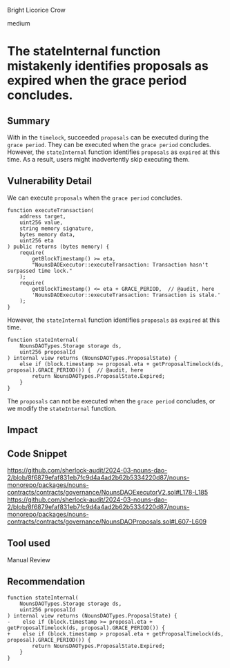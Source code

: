 Bright Licorice Crow

medium

# The stateInternal function mistakenly identifies proposals as expired when the grace period concludes.

## Summary
With in the `timelock`, succeeded `proposals` can be executed during the `grace period`.
They can be executed when the `grace period` concludes.
However, the `stateInternal` function identifies `proposals` as `expired` at this time.
As a result, users might inadvertently skip executing them.
## Vulnerability Detail
We can execute `proposals` when the `grace period` concludes.
```solidity
function executeTransaction(
    address target,
    uint256 value,
    string memory signature,
    bytes memory data,
    uint256 eta
) public returns (bytes memory) {
    require(
        getBlockTimestamp() >= eta,
        "NounsDAOExecutor::executeTransaction: Transaction hasn't surpassed time lock."
    );
    require(
        getBlockTimestamp() <= eta + GRACE_PERIOD,  // @audit, here
        'NounsDAOExecutor::executeTransaction: Transaction is stale.'
    );
}
```
However, the `stateInternal` function identifies `proposals` as `expired` at this time.
```solidity
function stateInternal(
    NounsDAOTypes.Storage storage ds,
    uint256 proposalId
) internal view returns (NounsDAOTypes.ProposalState) {
    else if (block.timestamp >= proposal.eta + getProposalTimelock(ds, proposal).GRACE_PERIOD()) {  // @audit, here
        return NounsDAOTypes.ProposalState.Expired;
    }
}
```
The `proposals` can not be executed when the `grace period` concludes, or we modify the `stateInternal` function.
## Impact

## Code Snippet
https://github.com/sherlock-audit/2024-03-nouns-dao-2/blob/8f6879efaf831eb7fc9d4a4ad2b62b5334220d87/nouns-monorepo/packages/nouns-contracts/contracts/governance/NounsDAOExecutorV2.sol#L178-L185
https://github.com/sherlock-audit/2024-03-nouns-dao-2/blob/8f6879efaf831eb7fc9d4a4ad2b62b5334220d87/nouns-monorepo/packages/nouns-contracts/contracts/governance/NounsDAOProposals.sol#L607-L609
## Tool used

Manual Review

## Recommendation
```solidity
function stateInternal(
    NounsDAOTypes.Storage storage ds,
    uint256 proposalId
) internal view returns (NounsDAOTypes.ProposalState) {
-    else if (block.timestamp >= proposal.eta + getProposalTimelock(ds, proposal).GRACE_PERIOD()) {
+    else if (block.timestamp > proposal.eta + getProposalTimelock(ds, proposal).GRACE_PERIOD()) {
        return NounsDAOTypes.ProposalState.Expired;
    }
}
```